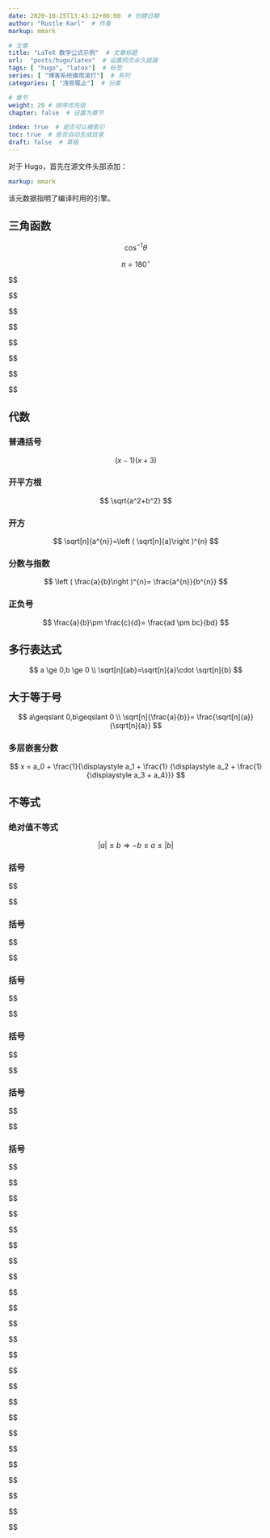 ```yaml
---
date: 2020-10-25T13:43:12+08:00  # 创建日期
author: "Rustle Karl"  # 作者
markup: mmark

# 文章
title: "LaTeX 数学公式示例"  # 文章标题
url:  "posts/hugo/latex"  # 设置网页永久链接
tags: [ "hugo", "latex"]  # 标签
series: [ "博客系统摸爬滚打"]  # 系列
categories: [ "浅尝辄止"]  # 分类

# 章节
weight: 20 # 排序优先级
chapter: false  # 设置为章节

index: true  # 是否可以被索引
toc: true  # 是否自动生成目录
draft: false  # 草稿
---
```


对于 Hugo，首先在源文件头部添加：

```yaml
markup: mmark
```

该元数据指明了编译时用的引擎。

## 三角函数

$$
\cos^{-1}\theta
$$

$$
\pi = 180^{\circ}
$$

$$

$$

$$

$$

$$

$$

$$

$$

## 代数

### 普通括号

$$
\left(x-1\right)\left(x+3\right)
$$

### 开平方根

$$
\sqrt{a^2+b^2}
$$

### 开方

$$
\sqrt[n]{a^{n}}=\left ( \sqrt[n]{a}\right )^{n}
$$

### 分数与指数

$$
\left ( \frac{a}{b}\right )^{n}= \frac{a^{n}}{b^{n}}
$$

### 正负号

$$
\frac{a}{b}\pm \frac{c}{d}= \frac{ad \pm bc}{bd}
$$

## 多行表达式

$$
a \ge 0,b \ge 0 \\
\sqrt[n]{ab}=\sqrt[n]{a}\cdot \sqrt[n]{b}
$$

## 大于等于号

$$
a\geqslant 0,b\geqslant 0 \\
\sqrt[n]{\frac{a}{b}}= \frac{\sqrt[n]{a}}{\sqrt[n]{a}}
$$


### 多层嵌套分数

$$
x = a_0 + \frac{1}{\displaystyle a_1 + \frac{1}
{\displaystyle a_2 + \frac{1}
{\displaystyle a_3 + a_4}}}
$$

## 不等式

### 绝对值不等式

$$
\left | a \right |\leqslant b \Rightarrow -b \leqslant a \leqslant \left | b \right |
$$


### 括号

$$

$$


### 括号

$$

$$


### 括号

$$

$$


### 括号

$$

$$


### 括号

$$

$$


### 括号

$$

$$



$$

$$


$$

$$


$$

$$


$$

$$


$$

$$


$$

$$


$$

$$


$$

$$


$$

$$


$$

$$


$$

$$


